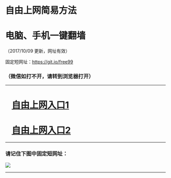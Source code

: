 ﻿# 自由上网简易方法

# 电脑、手机一键翻墙

（2017/10/09 更新，网址有效）

固定短网址：https://git.io/free99

### （微信如打不开，请转到浏览器打开）


***





# &nbsp;&nbsp; <a href="http://ft2736823249.fwq-tz-1001.info/fwqtz01.html?t=1009001210 " target="_blank">自由上网入口1</a>
# &nbsp;&nbsp; <a href="http://ft2728531317.fwq-tz-1002.info/fwqtz02.html?t=100900127009 " target="_blank">自由上网入口2</a>
***

### 请记住下图中固定短网址：

<img src="https://s3-us-west-2.amazonaws.com/fwq-1001/yjfq-20170905okok.png" /> 


***


